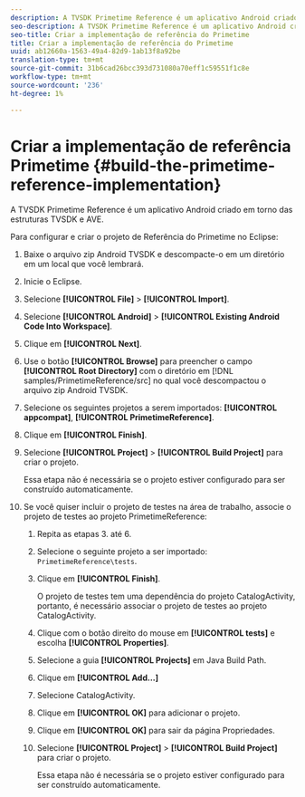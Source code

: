 ```yaml
---
description: A TVSDK Primetime Reference é um aplicativo Android criado em torno das estruturas TVSDK e AVE.
seo-description: A TVSDK Primetime Reference é um aplicativo Android criado em torno das estruturas TVSDK e AVE.
seo-title: Criar a implementação de referência do Primetime
title: Criar a implementação de referência do Primetime
uuid: ab12660a-1563-49a4-82d9-1ab13f8a92be
translation-type: tm+mt
source-git-commit: 31b6cad26bcc393d731080a70eff1c59551f1c8e
workflow-type: tm+mt
source-wordcount: '236'
ht-degree: 1%

---
```



# Criar a implementação de referência Primetime {#build-the-primetime-reference-implementation}

A TVSDK Primetime Reference é um aplicativo Android criado em torno das estruturas TVSDK e AVE.

Para configurar e criar o projeto de Referência do Primetime no Eclipse:

1. Baixe o arquivo zip Android TVSDK e descompacte-o em um diretório em um local que você lembrará.
1. Inicie o Eclipse.
1. Selecione **[!UICONTROL File]** > **[!UICONTROL Import]**.
1. Selecione **[!UICONTROL Android]** > **[!UICONTROL Existing Android Code Into Workspace]**.
1. Clique em **[!UICONTROL Next]**.
1. Use o botão **[!UICONTROL Browse]** para preencher o campo **[!UICONTROL Root Directory]** com o diretório em [!DNL samples/PrimetimeReference/src] no qual você descompactou o arquivo zip Android TVSDK.
1. Selecione os seguintes projetos a serem importados: **[!UICONTROL appcompat]**, **[!UICONTROL PrimetimeReference]**.
1. Clique em **[!UICONTROL Finish]**.
1. Selecione **[!UICONTROL Project]** > **[!UICONTROL Build Project]** para criar o projeto.

   Essa etapa não é necessária se o projeto estiver configurado para ser construído automaticamente.
1. Se você quiser incluir o projeto de testes na área de trabalho, associe o projeto de testes ao projeto PrimetimeReference:
   1. Repita as etapas 3. até 6.
   1. Selecione o seguinte projeto a ser importado: `PrimetimeReference\tests`.
   1. Clique em **[!UICONTROL Finish]**.

      O projeto de testes tem uma dependência do projeto CatalogActivity, portanto, é necessário associar o projeto de testes ao projeto CatalogActivity.
   1. Clique com o botão direito do mouse em **[!UICONTROL tests]** e escolha **[!UICONTROL Properties]**.
   1. Selecione a guia **[!UICONTROL Projects]** em Java Build Path.
   1. Clique em **[!UICONTROL Add...]**
   1. Selecione CatalogActivity.
   1. Clique em **[!UICONTROL OK]** para adicionar o projeto.
   1. Clique em **[!UICONTROL OK]** para sair da página Propriedades.
   1. Selecione **[!UICONTROL Project]** > **[!UICONTROL Build Project]** para criar o projeto.

      Essa etapa não é necessária se o projeto estiver configurado para ser construído automaticamente.
